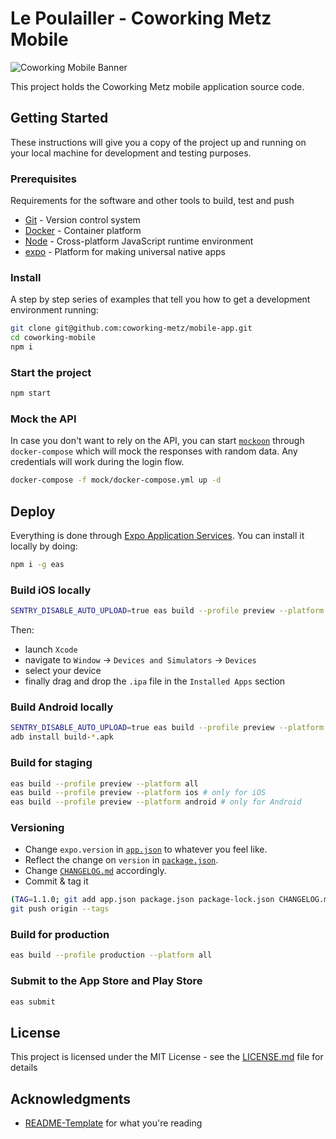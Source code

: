 # Le Poulailler - Coworking Metz Mobile

![Coworking Mobile Banner](./docs/coworking-mobile-banner.gif)

This project holds the Coworking Metz mobile application source code.

## Getting Started

These instructions will give you a copy of the project up and running on
your local machine for development and testing purposes.

### Prerequisites

Requirements for the software and other tools to build, test and push

- [Git](https://git-scm.com/) - Version control system
- [Docker](https://www.docker.com/) - Container platform
- [Node](https://nodejs.org/en) - Cross-platform JavaScript runtime environment
- [expo](https://docs.expo.dev/) - Platform for making universal native apps

### Install

A step by step series of examples that tell you how to get a development environment running:

```bash
git clone git@github.com:coworking-metz/mobile-app.git
cd coworking-mobile
npm i
```

### Start the project

```bash
npm start
```

### Mock the API

In case you don't want to rely on the API, you can start [`mockoon`](https://mockoon.com) through `docker-compose`
which will mock the responses with random data.
Any credentials will work during the login flow.

```bash
docker-compose -f mock/docker-compose.yml up -d
```

## Deploy

Everything is done through [Expo Application Services](https://docs.expo.dev/guides/overview/).
You can install it locally by doing:
```bash
npm i -g eas
```

### Build iOS locally

```bash
SENTRY_DISABLE_AUTO_UPLOAD=true eas build --profile preview --platform ios --local
```
Then:
- launch `Xcode`
- navigate to `Window` -> `Devices and Simulators` -> `Devices`
- select your device
- finally drag and drop the `.ipa` file in the `Installed Apps` section

### Build Android locally

```bash
SENTRY_DISABLE_AUTO_UPLOAD=true eas build --profile preview --platform android --local
adb install build-*.apk
```

### Build for staging

```bash
eas build --profile preview --platform all
eas build --profile preview --platform ios # only for iOS
eas build --profile preview --platform android # only for Android
```

### Versioning

- Change `expo.version` in [`app.json`](./app.json) to whatever you feel like.
- Reflect the change on `version` in [`package.json`](./package.json).
- Change [`CHANGELOG.md`](./CHANGELOG.md) accordingly.
- Commit & tag it
```bash
(TAG=1.1.0; git add app.json package.json package-lock.json CHANGELOG.md && git commit -m "chore(version): update to $TAG" && git tag -a $TAG -m "$TAG")
git push origin --tags
```

### Build for production

```bash
eas build --profile production --platform all
```

### Submit to the App Store and Play Store

```bash
eas submit
```

## License

This project is licensed under the MIT License - see the [LICENSE.md](LICENSE.md) file for details

## Acknowledgments

- [README-Template](https://github.com/PurpleBooth/a-good-readme-template) for what you're reading

